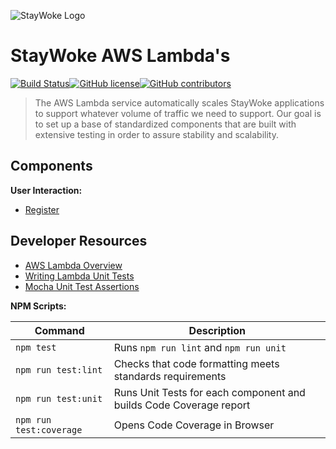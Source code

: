 ![StayWoke Logo](https://static1.squarespace.com/static/5820f5a7893fc002c48ffe4e/t/58d435f45016e1bc225fcce0/1521302363185/?format=300w "StayWoke Logo")

StayWoke AWS Lambda's
===

[![Build Status](https://circleci.com/gh/staywoke/lambdas/tree/master.svg?style=shield)](https://circleci.com/gh/staywoke/lambdas/tree/master)[![GitHub license](https://img.shields.io/badge/license-MIT-blue.svg?style=flat)](https://raw.githubusercontent.com/staywoke/lambdas/master/LICENSE)[![GitHub contributors](https://img.shields.io/github/contributors/staywoke/lambdas.svg)](https://github.com/staywoke/lambdas/graphs/contributors)

> The AWS Lambda service automatically scales StayWoke applications to support whatever volume of traffic we need to support.  Our goal is to set up a base of standardized components that are built with extensive testing in order to assure stability and scalability.


Components
---

**User Interaction:**

* [Register](./register/README.md)


Developer Resources
---

* [AWS Lambda Overview](https://aws.amazon.com/lambda/)
* [Writing Lambda Unit Tests](https://github.com/vandium-io/lambda-tester/tree/master/docs)
* [Mocha Unit Test Assertions](https://mochajs.org/#assertions)

**NPM Scripts:**

Command                 | Description
------------------------|-------------
`npm test`              | Runs `npm run lint` and `npm run unit`
`npm run test:lint`     | Checks that code formatting meets standards requirements
`npm run test:unit`     | Runs Unit Tests for each component and builds Code Coverage report
`npm run test:coverage` | Opens Code Coverage in Browser
